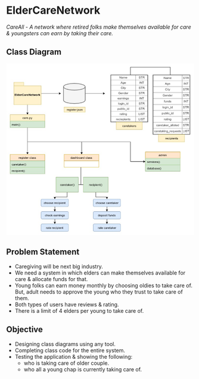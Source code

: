 ElderCareNetwork
================
*CareAll - A network where retired folks make themselves available for care & youngsters can earn by taking their care.*

## Class Diagram

![CareAll Class Diagram](https://github.com/asiffarhankhan/ElderCareNetwork/blob/master/class%20diagram.jpg)

## Problem Statement

* Caregiving will be next big industry.
* We need a system in which elders can make themselves available for care & allocate funds for that.
* Young folks can earn money monthly by choosing oldies to take care of. But, adult needs to approve the young who they trust to take care of them.
* Both types of users have reviews & rating.
* There is a limit of 4 elders per young to take care of.

## Objective

* Designing class diagrams using any tool.
* Completing class code for the entire system.
* Testing the application & showing the following:
  - who is taking care of older couple.
  - who all a young chap is currently taking care of.
  
